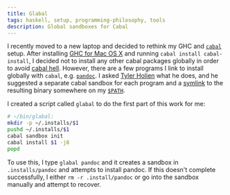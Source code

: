 ```yaml
---
title: Glabal
tags: haskell, setup, programming-philosophy, tools
description: Global sandboxes for Cabal
---
```


I recently moved to a new laptop and decided to rethink my GHC and
[`cabal`](http://www.haskell.org/cabal/) setup. After installing
[GHC for Mac OS X](http://ghcformacosx.github.io/) and running `cabal
install cabal-install`, I decided not to install any other cabal
packages globally in order to avoid
[cabal hell](https://duckduckgo.com/?q=cabal+hell). However, there are
a few programs I link to install globally with `cabal`,
e.g. [`pandoc`](http://johnmacfarlane.net/pandoc/). I asked
[Tyler Holien](https://twitter.com/tylerholien) what he does, and he
suggested a separate cabal sandbox for each program and a
[symlink](https://en.wikipedia.org/wiki/Symbolic_link) to the
resulting binary somewhere on my
[`$PATH`](https://en.wikipedia.org/wiki/PATH_%28variable%29).

I created a script called `glabal` to do the first part of this work
for me:

```bash
# ~/bin/glabal:
mkdir -p ~/.installs/$1
pushd ~/.installs/$1
cabal sandbox init
cabal install $1 -j8
popd
```

To use this, I type `glabal pandoc` and it creates a sandbox in
`.installs/pandoc` and attempts to install pandoc. If this doesn't
complete successfully, I either `rm -r .install/pandoc` or go into the
sandbox manually and attempt to recover.
